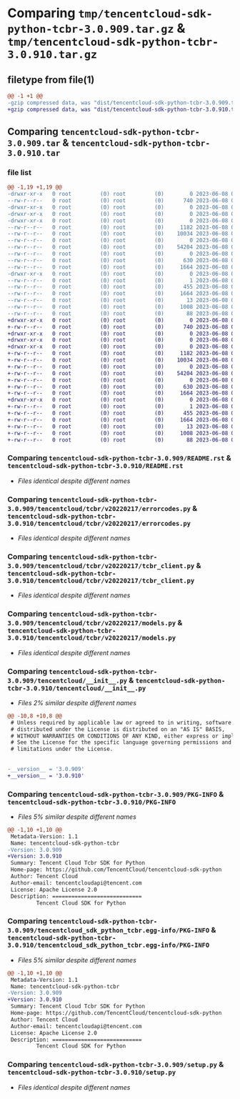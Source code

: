 # Comparing `tmp/tencentcloud-sdk-python-tcbr-3.0.909.tar.gz` & `tmp/tencentcloud-sdk-python-tcbr-3.0.910.tar.gz`

## filetype from file(1)

```diff
@@ -1 +1 @@
-gzip compressed data, was "dist/tencentcloud-sdk-python-tcbr-3.0.909.tar", last modified: Thu Jun  8 00:33:45 2023, max compression
+gzip compressed data, was "dist/tencentcloud-sdk-python-tcbr-3.0.910.tar", last modified: Thu Jun  8 09:21:06 2023, max compression
```

## Comparing `tencentcloud-sdk-python-tcbr-3.0.909.tar` & `tencentcloud-sdk-python-tcbr-3.0.910.tar`

### file list

```diff
@@ -1,19 +1,19 @@
-drwxr-xr-x   0 root         (0) root         (0)        0 2023-06-08 00:33:45.000000 tencentcloud-sdk-python-tcbr-3.0.909/
--rw-r--r--   0 root         (0) root         (0)      740 2023-06-08 00:33:45.000000 tencentcloud-sdk-python-tcbr-3.0.909/README.rst
-drwxr-xr-x   0 root         (0) root         (0)        0 2023-06-08 00:33:45.000000 tencentcloud-sdk-python-tcbr-3.0.909/tencentcloud/
-drwxr-xr-x   0 root         (0) root         (0)        0 2023-06-08 00:33:45.000000 tencentcloud-sdk-python-tcbr-3.0.909/tencentcloud/tcbr/
-drwxr-xr-x   0 root         (0) root         (0)        0 2023-06-08 00:33:45.000000 tencentcloud-sdk-python-tcbr-3.0.909/tencentcloud/tcbr/v20220217/
--rw-r--r--   0 root         (0) root         (0)     1182 2023-06-08 00:33:45.000000 tencentcloud-sdk-python-tcbr-3.0.909/tencentcloud/tcbr/v20220217/errorcodes.py
--rw-r--r--   0 root         (0) root         (0)    10034 2023-06-08 00:33:45.000000 tencentcloud-sdk-python-tcbr-3.0.909/tencentcloud/tcbr/v20220217/tcbr_client.py
--rw-r--r--   0 root         (0) root         (0)        0 2023-06-08 00:33:45.000000 tencentcloud-sdk-python-tcbr-3.0.909/tencentcloud/tcbr/v20220217/__init__.py
--rw-r--r--   0 root         (0) root         (0)    54204 2023-06-08 00:33:45.000000 tencentcloud-sdk-python-tcbr-3.0.909/tencentcloud/tcbr/v20220217/models.py
--rw-r--r--   0 root         (0) root         (0)        0 2023-06-08 00:33:45.000000 tencentcloud-sdk-python-tcbr-3.0.909/tencentcloud/tcbr/__init__.py
--rw-r--r--   0 root         (0) root         (0)      630 2023-06-08 00:33:45.000000 tencentcloud-sdk-python-tcbr-3.0.909/tencentcloud/__init__.py
--rw-r--r--   0 root         (0) root         (0)     1664 2023-06-08 00:33:45.000000 tencentcloud-sdk-python-tcbr-3.0.909/PKG-INFO
-drwxr-xr-x   0 root         (0) root         (0)        0 2023-06-08 00:33:45.000000 tencentcloud-sdk-python-tcbr-3.0.909/tencentcloud_sdk_python_tcbr.egg-info/
--rw-r--r--   0 root         (0) root         (0)        1 2023-06-08 00:33:45.000000 tencentcloud-sdk-python-tcbr-3.0.909/tencentcloud_sdk_python_tcbr.egg-info/dependency_links.txt
--rw-r--r--   0 root         (0) root         (0)      455 2023-06-08 00:33:45.000000 tencentcloud-sdk-python-tcbr-3.0.909/tencentcloud_sdk_python_tcbr.egg-info/SOURCES.txt
--rw-r--r--   0 root         (0) root         (0)     1664 2023-06-08 00:33:45.000000 tencentcloud-sdk-python-tcbr-3.0.909/tencentcloud_sdk_python_tcbr.egg-info/PKG-INFO
--rw-r--r--   0 root         (0) root         (0)       13 2023-06-08 00:33:45.000000 tencentcloud-sdk-python-tcbr-3.0.909/tencentcloud_sdk_python_tcbr.egg-info/top_level.txt
--rw-r--r--   0 root         (0) root         (0)     1008 2023-06-08 00:33:45.000000 tencentcloud-sdk-python-tcbr-3.0.909/setup.py
--rw-r--r--   0 root         (0) root         (0)       88 2023-06-08 00:33:45.000000 tencentcloud-sdk-python-tcbr-3.0.909/setup.cfg
+drwxr-xr-x   0 root         (0) root         (0)        0 2023-06-08 09:21:06.000000 tencentcloud-sdk-python-tcbr-3.0.910/
+-rw-r--r--   0 root         (0) root         (0)      740 2023-06-08 09:21:06.000000 tencentcloud-sdk-python-tcbr-3.0.910/README.rst
+drwxr-xr-x   0 root         (0) root         (0)        0 2023-06-08 09:21:06.000000 tencentcloud-sdk-python-tcbr-3.0.910/tencentcloud/
+drwxr-xr-x   0 root         (0) root         (0)        0 2023-06-08 09:21:06.000000 tencentcloud-sdk-python-tcbr-3.0.910/tencentcloud/tcbr/
+drwxr-xr-x   0 root         (0) root         (0)        0 2023-06-08 09:21:06.000000 tencentcloud-sdk-python-tcbr-3.0.910/tencentcloud/tcbr/v20220217/
+-rw-r--r--   0 root         (0) root         (0)     1182 2023-06-08 09:21:06.000000 tencentcloud-sdk-python-tcbr-3.0.910/tencentcloud/tcbr/v20220217/errorcodes.py
+-rw-r--r--   0 root         (0) root         (0)    10034 2023-06-08 09:21:06.000000 tencentcloud-sdk-python-tcbr-3.0.910/tencentcloud/tcbr/v20220217/tcbr_client.py
+-rw-r--r--   0 root         (0) root         (0)        0 2023-06-08 09:21:06.000000 tencentcloud-sdk-python-tcbr-3.0.910/tencentcloud/tcbr/v20220217/__init__.py
+-rw-r--r--   0 root         (0) root         (0)    54204 2023-06-08 09:21:06.000000 tencentcloud-sdk-python-tcbr-3.0.910/tencentcloud/tcbr/v20220217/models.py
+-rw-r--r--   0 root         (0) root         (0)        0 2023-06-08 09:21:06.000000 tencentcloud-sdk-python-tcbr-3.0.910/tencentcloud/tcbr/__init__.py
+-rw-r--r--   0 root         (0) root         (0)      630 2023-06-08 09:21:06.000000 tencentcloud-sdk-python-tcbr-3.0.910/tencentcloud/__init__.py
+-rw-r--r--   0 root         (0) root         (0)     1664 2023-06-08 09:21:06.000000 tencentcloud-sdk-python-tcbr-3.0.910/PKG-INFO
+drwxr-xr-x   0 root         (0) root         (0)        0 2023-06-08 09:21:06.000000 tencentcloud-sdk-python-tcbr-3.0.910/tencentcloud_sdk_python_tcbr.egg-info/
+-rw-r--r--   0 root         (0) root         (0)        1 2023-06-08 09:21:06.000000 tencentcloud-sdk-python-tcbr-3.0.910/tencentcloud_sdk_python_tcbr.egg-info/dependency_links.txt
+-rw-r--r--   0 root         (0) root         (0)      455 2023-06-08 09:21:06.000000 tencentcloud-sdk-python-tcbr-3.0.910/tencentcloud_sdk_python_tcbr.egg-info/SOURCES.txt
+-rw-r--r--   0 root         (0) root         (0)     1664 2023-06-08 09:21:06.000000 tencentcloud-sdk-python-tcbr-3.0.910/tencentcloud_sdk_python_tcbr.egg-info/PKG-INFO
+-rw-r--r--   0 root         (0) root         (0)       13 2023-06-08 09:21:06.000000 tencentcloud-sdk-python-tcbr-3.0.910/tencentcloud_sdk_python_tcbr.egg-info/top_level.txt
+-rw-r--r--   0 root         (0) root         (0)     1008 2023-06-08 09:21:06.000000 tencentcloud-sdk-python-tcbr-3.0.910/setup.py
+-rw-r--r--   0 root         (0) root         (0)       88 2023-06-08 09:21:06.000000 tencentcloud-sdk-python-tcbr-3.0.910/setup.cfg
```

### Comparing `tencentcloud-sdk-python-tcbr-3.0.909/README.rst` & `tencentcloud-sdk-python-tcbr-3.0.910/README.rst`

 * *Files identical despite different names*

### Comparing `tencentcloud-sdk-python-tcbr-3.0.909/tencentcloud/tcbr/v20220217/errorcodes.py` & `tencentcloud-sdk-python-tcbr-3.0.910/tencentcloud/tcbr/v20220217/errorcodes.py`

 * *Files identical despite different names*

### Comparing `tencentcloud-sdk-python-tcbr-3.0.909/tencentcloud/tcbr/v20220217/tcbr_client.py` & `tencentcloud-sdk-python-tcbr-3.0.910/tencentcloud/tcbr/v20220217/tcbr_client.py`

 * *Files identical despite different names*

### Comparing `tencentcloud-sdk-python-tcbr-3.0.909/tencentcloud/tcbr/v20220217/models.py` & `tencentcloud-sdk-python-tcbr-3.0.910/tencentcloud/tcbr/v20220217/models.py`

 * *Files identical despite different names*

### Comparing `tencentcloud-sdk-python-tcbr-3.0.909/tencentcloud/__init__.py` & `tencentcloud-sdk-python-tcbr-3.0.910/tencentcloud/__init__.py`

 * *Files 2% similar despite different names*

```diff
@@ -10,8 +10,8 @@
 # Unless required by applicable law or agreed to in writing, software
 # distributed under the License is distributed on an "AS IS" BASIS,
 # WITHOUT WARRANTIES OR CONDITIONS OF ANY KIND, either express or implied.
 # See the License for the specific language governing permissions and
 # limitations under the License.
 
 
-__version__ = '3.0.909'
+__version__ = '3.0.910'
```

### Comparing `tencentcloud-sdk-python-tcbr-3.0.909/PKG-INFO` & `tencentcloud-sdk-python-tcbr-3.0.910/PKG-INFO`

 * *Files 5% similar despite different names*

```diff
@@ -1,10 +1,10 @@
 Metadata-Version: 1.1
 Name: tencentcloud-sdk-python-tcbr
-Version: 3.0.909
+Version: 3.0.910
 Summary: Tencent Cloud Tcbr SDK for Python
 Home-page: https://github.com/TencentCloud/tencentcloud-sdk-python
 Author: Tencent Cloud
 Author-email: tencentcloudapi@tencent.com
 License: Apache License 2.0
 Description: ============================
         Tencent Cloud SDK for Python
```

### Comparing `tencentcloud-sdk-python-tcbr-3.0.909/tencentcloud_sdk_python_tcbr.egg-info/PKG-INFO` & `tencentcloud-sdk-python-tcbr-3.0.910/tencentcloud_sdk_python_tcbr.egg-info/PKG-INFO`

 * *Files 5% similar despite different names*

```diff
@@ -1,10 +1,10 @@
 Metadata-Version: 1.1
 Name: tencentcloud-sdk-python-tcbr
-Version: 3.0.909
+Version: 3.0.910
 Summary: Tencent Cloud Tcbr SDK for Python
 Home-page: https://github.com/TencentCloud/tencentcloud-sdk-python
 Author: Tencent Cloud
 Author-email: tencentcloudapi@tencent.com
 License: Apache License 2.0
 Description: ============================
         Tencent Cloud SDK for Python
```

### Comparing `tencentcloud-sdk-python-tcbr-3.0.909/setup.py` & `tencentcloud-sdk-python-tcbr-3.0.910/setup.py`

 * *Files identical despite different names*

